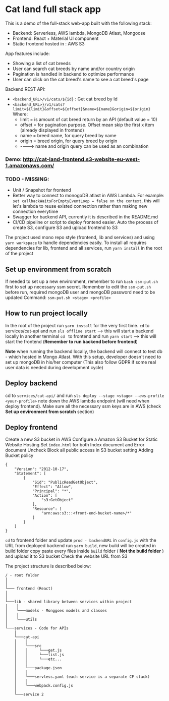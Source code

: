 # Cat land full stack app
This is a demo of the full-stack web-app built with the following stack: 
* Backend: Serverless, AWS lambda, MongoDB Atlast, Mongoose
* Frontend: React + Material UI component
* Static frontend hosted in : AWS S3

App features include: 
* Showing a list of cat breeds
* User can search cat breeds by name and/or country origin
* Pagination is handled in backend to optimize performance
* User can click on the cat breed's name to see a cat breed's page

Backend REST API:
* `<backend_URL>/v1/cats/${id}` : Get cat breed by Id
* `<backend_URL>}/v1/cats?limit=${limit}&offset=${offset}&name=${name}&origin=${origin}`
  Where:
   * limit = is amount of cat breed return by an API (default value = 10)
   * offset = for pagination purpose. Offset mean skip the first x item (already displayed in frontend)
   * name = breed name, for query breed by name
   * origin = breed origin, for query breed by origin
   * ----> name and origin query can be used as an combination

### Demo: http://cat-land-frontend.s3-website-eu-west-1.amazonaws.com/

### TODO - MISSING: 
* Unit / Snapshot for frontend
* Better way to connect to monogoDB atlast in AWS Lambda. For example: `set callbackWaitsForEmptyEventLoop = false on the context`, this will let's lambda to reuse existed connection rather than making new connection everytime
* Swagger for backend API, currently it is described in the README.md 
* CI/CD pipeline or script to deploy frontend easier. Auto the process of create S3, configure S3 and upload frontend to S3

The project used mono repo style (frontend, lib and services) and using `yarn workspace` to handle dependencies easily. To install all requires dependencies for lib, frontend and all services, run `yarn install` in the root of the project


## Set up environment from scratch 
If needed to set up a new environment, remember to run `bash ssm-put.sh` first to set up necessary ssm secret. 
Remember to edit the `ssm-put.sh` before run, required mongoDB user and mongoDB password need to be updated
Command: `ssm-put.sh <stage> <profile>`

## How to run project locally
In the root of the project run `yarn install` for the very first time.
`cd` to services/cat-api and run  `sls offline start` --> this will start a backend locally
In another terminal `cd ` to frontend and run `yarn start` --> this will start the frontend (**Remember to run backend before frontend**)

**Note** when running the backend locally, the backend will connect to test db - which hosted in Mongo Atlast. With this setup, developer doesn't need to set up mongoDB in his/her computer (This also follow GDPR if some real user data is needed during development cycle)

## Deploy backend 
cd to  `services/cat-api/` and run `sls deploy --stage <stage> --aws-profile <your-profile>`
note down the AWS lambda endpoint (will need when deploy frontend). Make sure all the necessary ssm keys are in AWS (check **Set up environment from scratch** section) 

## Deploy frontend
Create a new S3 bucket in AWS
Configure a Amazon S3 Bucket for Static Website Hosting
Set `index.html` for both Index document and Error document
Uncheck Block all public access in S3 bucket setting
Adding Bucket policy
```
{
    "Version": "2012-10-17",
    "Statement": [
        {
            "Sid": "PublicReadGetObject",
            "Effect": "Allow",
            "Principal": "*",
            "Action": [
                "s3:GetObject"
            ],
            "Resource": [
                "arn:aws:s3:::<front-end-bucket-name>/*"
            ]
        }
    ]
} 
```

`cd` to frontend folder and update `prod - backendURL` in `config.js` with the URL from deployed backend
run `yarn build`, new build will be created in build folder
copy paste every files inside `build` folder ( **Not the build folder** ) and upload it to S3 bucket
Check the website URL from S3


The project structure is described below:
```
/ - root folder
│
│
└─── frontend (React)
│
│
└───lib - shared library between services within project
│    │
│    └───models - Monggoes models and classes 
│    │
│    └───utils
│
└───services - Code for APIs
    │
    └───cat-api
    │    │
    │    └───src
    │    │     └───get.js
    │    │     └───list.js
    │    │     └───etc...
    │    │
    │    └───package.json
    │    │
    │    └───servless.yaml (each service is a separate CF stack)
    │    │
    │    └───webpack.config.js
    │
    └───service 2

```
